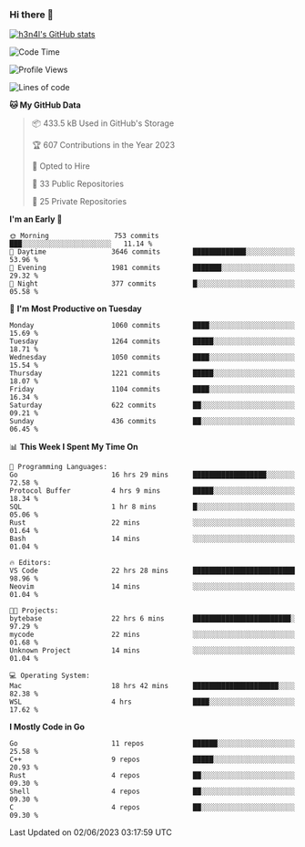 ### Hi there 👋

[![h3n4l's GitHub stats](https://github-readme-stats.vercel.app/api?username=h3n4l&count_private=true&show_icons=true&theme=radical)](https://github.com/h3n4l/github-readme-stats)

<!--START_SECTION:waka-->
![Code Time](http://img.shields.io/badge/Code%20Time-1%2C262%20hrs%2059%20mins-blue)

![Profile Views](http://img.shields.io/badge/Profile%20Views-1-blue)

![Lines of code](https://img.shields.io/badge/From%20Hello%20World%20I%27ve%20Written-3.1%20million%20lines%20of%20code-blue)

**🐱 My GitHub Data** 

> 📦 433.5 kB Used in GitHub's Storage 
 > 
> 🏆 607 Contributions in the Year 2023
 > 
> 💼 Opted to Hire
 > 
> 📜 33 Public Repositories 
 > 
> 🔑 25 Private Repositories 
 > 
**I'm an Early 🐤** 

```text
🌞 Morning                753 commits         ███░░░░░░░░░░░░░░░░░░░░░░   11.14 % 
🌆 Daytime                3646 commits        █████████████░░░░░░░░░░░░   53.96 % 
🌃 Evening                1981 commits        ███████░░░░░░░░░░░░░░░░░░   29.32 % 
🌙 Night                  377 commits         █░░░░░░░░░░░░░░░░░░░░░░░░   05.58 % 
```
📅 **I'm Most Productive on Tuesday** 

```text
Monday                   1060 commits        ████░░░░░░░░░░░░░░░░░░░░░   15.69 % 
Tuesday                  1264 commits        █████░░░░░░░░░░░░░░░░░░░░   18.71 % 
Wednesday                1050 commits        ████░░░░░░░░░░░░░░░░░░░░░   15.54 % 
Thursday                 1221 commits        █████░░░░░░░░░░░░░░░░░░░░   18.07 % 
Friday                   1104 commits        ████░░░░░░░░░░░░░░░░░░░░░   16.34 % 
Saturday                 622 commits         ██░░░░░░░░░░░░░░░░░░░░░░░   09.21 % 
Sunday                   436 commits         ██░░░░░░░░░░░░░░░░░░░░░░░   06.45 % 
```


📊 **This Week I Spent My Time On** 

```text
💬 Programming Languages: 
Go                       16 hrs 29 mins      ██████████████████░░░░░░░   72.58 % 
Protocol Buffer          4 hrs 9 mins        █████░░░░░░░░░░░░░░░░░░░░   18.34 % 
SQL                      1 hr 8 mins         █░░░░░░░░░░░░░░░░░░░░░░░░   05.06 % 
Rust                     22 mins             ░░░░░░░░░░░░░░░░░░░░░░░░░   01.64 % 
Bash                     14 mins             ░░░░░░░░░░░░░░░░░░░░░░░░░   01.04 % 

🔥 Editors: 
VS Code                  22 hrs 28 mins      █████████████████████████   98.96 % 
Neovim                   14 mins             ░░░░░░░░░░░░░░░░░░░░░░░░░   01.04 % 

🐱‍💻 Projects: 
bytebase                 22 hrs 6 mins       ████████████████████████░   97.29 % 
mycode                   22 mins             ░░░░░░░░░░░░░░░░░░░░░░░░░   01.68 % 
Unknown Project          14 mins             ░░░░░░░░░░░░░░░░░░░░░░░░░   01.04 % 

💻 Operating System: 
Mac                      18 hrs 42 mins      █████████████████████░░░░   82.38 % 
WSL                      4 hrs               ████░░░░░░░░░░░░░░░░░░░░░   17.62 % 
```

**I Mostly Code in Go** 

```text
Go                       11 repos            ██████░░░░░░░░░░░░░░░░░░░   25.58 % 
C++                      9 repos             █████░░░░░░░░░░░░░░░░░░░░   20.93 % 
Rust                     4 repos             ██░░░░░░░░░░░░░░░░░░░░░░░   09.30 % 
Shell                    4 repos             ██░░░░░░░░░░░░░░░░░░░░░░░   09.30 % 
C                        4 repos             ██░░░░░░░░░░░░░░░░░░░░░░░   09.30 % 
```




 Last Updated on 02/06/2023 03:17:59 UTC
<!--END_SECTION:waka-->

